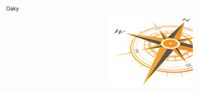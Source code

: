 Oaky

<p align="right">
  <img width="227" height="190" src="https://github.com/jgphilpott/jgphilpott/blob/main/compass.png">
</p>
